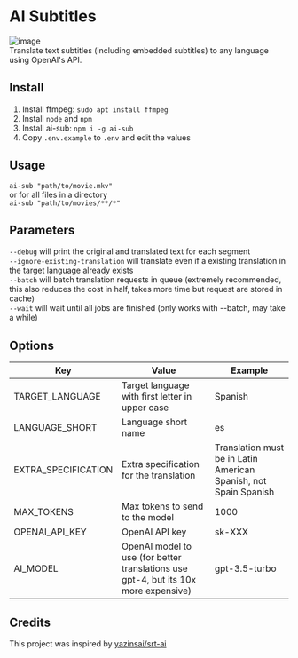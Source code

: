# AI Subtitles
![image](https://github.com/ilarramendi/srt-ai/assets/30437204/eabb5f87-4143-4ccc-bf28-058239d8e450)  
Translate text subtitles (including embedded subtitles) to any language using OpenAI's API.  

## Install
1. Install ffmpeg: `sudo apt install ffmpeg`
2. Install `node` and `npm`
3. Install ai-sub: `npm i -g ai-sub` 
4. Copy `.env.example` to `.env` and edit the values

## Usage
`ai-sub "path/to/movie.mkv"`  
or for all files in a directory  
`ai-sub "path/to/movies/**/*"`  

## Parameters
`--debug` will print the original and translated text for each segment  
`--ignore-existing-translation` will translate even if a existing translation in the target language already exists  
`--batch` will batch translation requests in queue (extremely recommended, this also reduces the cost in half, takes more time but request are stored in cache)  
`--wait` will wait until all jobs are finished (only works with --batch, may take a while)  


## Options
| Key                 | Value                                                                               | Example                                                          |
|---------------------|-------------------------------------------------------------------------------------|------------------------------------------------------------------|
| TARGET_LANGUAGE     | Target language with first letter in upper case                                     | Spanish                                                          |
| LANGUAGE_SHORT      | Language short name                                                                 | es                                                               |
| EXTRA_SPECIFICATION | Extra specification for the translation                                             | Translation must be in Latin American Spanish, not Spain Spanish |
| MAX_TOKENS          | Max tokens to send to the model                                                     | 1000                                                             |
| OPENAI_API_KEY      | OpenAI API key                                                                      | sk-XXX                                                           |
| AI_MODEL            | OpenAI model to use (for better translations use gpt-4, but its 10x more expensive) | gpt-3.5-turbo                                                    |

## Credits
This project was inspired by [yazinsai/srt-ai](https://github.com/yazinsai/srt-ai)
